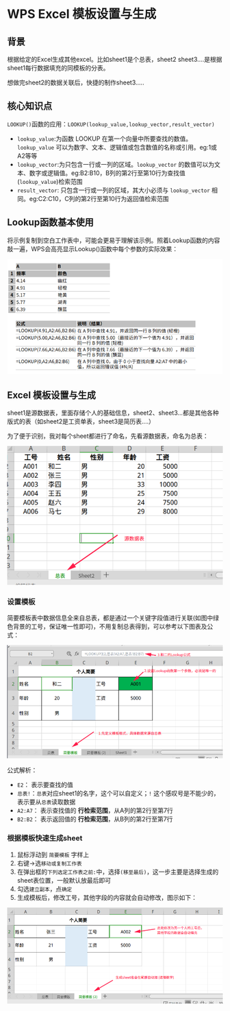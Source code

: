 # WPS Excel 模板设置与生成

## 背景
根据给定的Excel生成其他excel。比如sheet1是个总表，sheet2 sheet3....是根据sheet1每行数据填充的同模板的分表。

想做完sheet2的数据关联后，快捷的制作sheet3.....
## 核心知识点

`LOOKUP()`函数的应用：`LOOKUP(lookup_value,lookup_vector,result_vector)`

- `lookup_value`:为函数 LOOKUP 在第一个向量中所要查找的数值。`lookup_value` 可以为数字、文本、逻辑值或包含数值的名称或引用。eg:1或A2等等
- `lookup_vector`:为只包含一行或一列的区域。`lookup_vector` 的数值可以为文本、数字或逻辑值。eg:B2:B10，B列的第2行至第10行为查找值(`lookup_value`)检索范围
- `result_vector`: 只包含一行或一列的区域，其大小必须与 `lookup_vector` 相同。eg:C2:C10，C列的第2行至第10行为返回值检索范围


## Lookup函数基本使用
将示例复制到空白工作表中，可能会更易于理解该示例。照着Lookup函数的内容敲一遍，WPS会高亮显示Lookup()函数中每个参数的实际效果：

![](../imgs/01_excel%20lookup函数使用.png)

## Excel 模板设置与生成
sheet1是源数据表，里面存储个人的基础信息，sheet2、sheet3...都是其他各种版式的表（如sheet2是工资单表，sheet3是简历表....）

为了便于识别，我对每个sheet都进行了命名，先看源数据表，命名为总表：

![源数据表](../imgs/02_源数据表.png)

### 设置模板

简要模板表中数据信息全来自总表，都是通过一个关键字段值进行关联(如图中绿色背景的工号，保证唯一性即可)，不用复制总表得到，可以参考以下图表及公式：

![简要模板表](../imgs/03_简要模板表.png)

公式解析：
- `E2`： 表示要查找的值
- `总表!`：`总表`对应sheet1的名字，这个可以自定义；`!` 这个感叹号是不能少的，表示要从`总表`读取数据
- `A2:A7`： 表示查找值的 **行检索范围**，从A列的第2行至第7行
- `B2:B2`： 表示返回值的 **行检索范围**，从B列的第2行至第7行
### 根据模板快速生成sheet

1. 鼠标浮动到 `简要模板` 字样上
2. 右键->选`移动或复制工作表`
3. 在弹出框的`下列选定工作表之前:`中，选择`(移至最后)`，这一步主要是选择生成的sheet表位置，一般默认放最后即可
4. 勾选`建立副本`，点`确定`
5. 生成模板后，修改工号，其他字段的内容就会自动修改，图示如下：

![](../imgs/04_生成模板.png)

